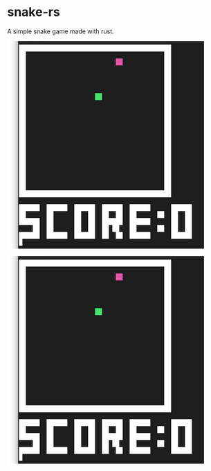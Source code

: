 # snake-rs

A simple snake game made with rust.

![Alt snake-rs](./assets/snake-rs.png)

<img src="./assets/snake-rs.png">
